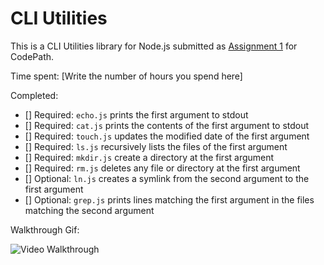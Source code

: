 # CLI Utilities

This is a CLI Utilities library for Node.js submitted as [Assignment 1](http://courses.codepath.com/courses/nodejs_fast_track/unit/1#!assignment) for CodePath.

Time spent: [Write the number of hours you spend here]

Completed:

* [] Required: `echo.js` prints the first argument to stdout
* [] Required: `cat.js` prints the contents of the first argument to stdout
* [] Required: `touch.js` updates the modified date of the first argument
* [] Required: `ls.js` recursively lists the files of the first argument
* [] Required: `mkdir.js` create a directory at the first argument
* [] Required: `rm.js` deletes any file or directory at the first argument 
* [] Optional: `ln.js` creates a symlink from the second argument to the first argument
* [] Optional: `grep.js` prints lines matching the first argument in the files matching the second argument

Walkthrough Gif:

![Video Walkthrough](http://i.imgur.com/PSrDpOY.gif)
